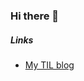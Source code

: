 ### Hi there 👋

##### Links
- [My TIL blog](srngch.github.io)

<!--
**srngch/srngch** is a ✨ _special_ ✨ repository because its `README.md` (this file) appears on your GitHub profile.

Here are some ideas to get you started:

- 🔭 I’m currently working on ...
- 🌱 I’m currently learning ...
- 👯 I’m looking to collaborate on ...
- 🤔 I’m looking for help with ...
- 💬 Ask me about ...
- 📫 How to reach me: ...
- 😄 Pronouns: ...
- ⚡ Fun fact: ...


[![sarchoi's 42 stats](https://badge42.herokuapp.com/api/stats/sarchoi?privacyName=true)](https://github.com/srngch)
-->



